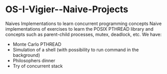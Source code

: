 # OS-I-Vigier--Naive-Projects
Naives Implementations to learn concurrent programming concepts
Naive implementations of exercises to learn the POSIX PTHREAD library and concepts such as
parent-child processes, mutex, deadlock, etc. We have:
- Monte Carlo PTHREAD
- Simulation of a shell (with possibility to run command in the background)
- Philosophers dinner
- Try of concurrent stack
